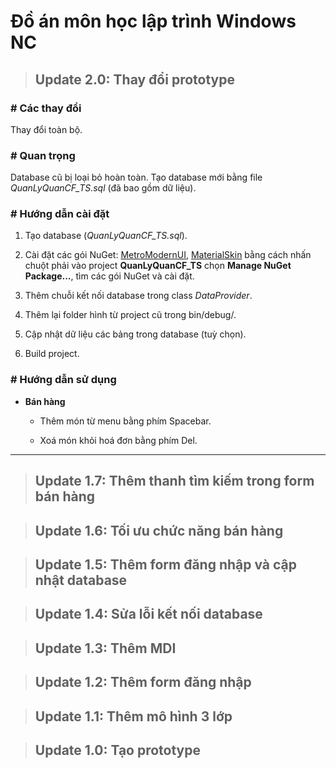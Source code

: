 # Đồ án môn học lập trình Windows NC

> ## Update 2.0: Thay đổi prototype

### # Các thay đổi

Thay đổi toàn bộ.
  
### # Quan trọng

Database cũ bị loại bỏ hoàn toàn. Tạo database mới bằng file *QuanLyQuanCF_TS.sql* (đã bao gồm dữ liệu).

### # Hướng dẫn cài đặt

  1. Tạo database (*QuanLyQuanCF_TS.sql*).
  
  2. Cài đặt các gói NuGet: [MetroModernUI](https://www.nuget.org/packages/MetroModernUI/), [MaterialSkin](https://www.nuget.org/packages/MaterialSkin/) bằng cách nhấn chuột phải vào project **QuanLyQuanCF_TS** chọn **Manage NuGet Package...**, tìm các gói NuGet và cài đặt.

  3. Thêm chuỗi kết nối database trong class *DataProvider*.
  
  4. Thêm lại folder hình từ project cũ trong bin/debug/.

  5. Cập nhật dữ liệu các bảng trong database (tuỳ chọn).
  
  6. Build project.

### # Hướng dẫn sử dụng

- **Bán hàng**

  - Thêm món từ menu bằng phím Spacebar.
  
  - Xoá món khỏi hoá đơn bằng phím Del.

---

> ## Update 1.7: Thêm thanh tìm kiếm trong form bán hàng

> ## Update 1.6: Tối ưu chức năng bán hàng

> ## Update 1.5: Thêm form đăng nhập và cập nhật database

> ## Update 1.4: Sửa lỗi kết nối database
	
> ## Update 1.3: Thêm MDI
	
> ## Update 1.2: Thêm form đăng nhập

> ## Update 1.1: Thêm mô hình 3 lớp

> ## Update 1.0: Tạo prototype
